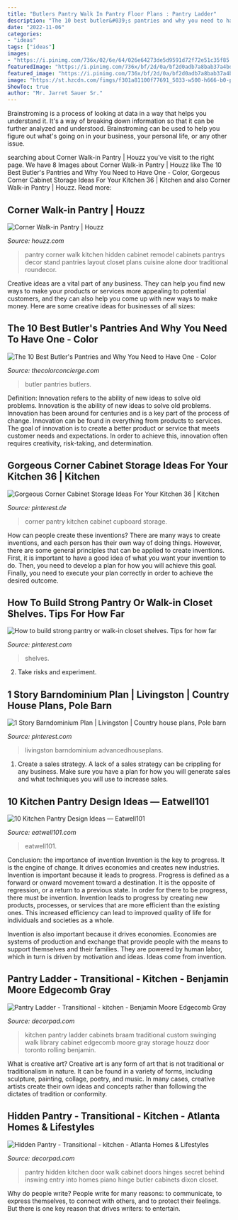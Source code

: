 ```yaml
---
title: "Butlers Pantry Walk In Pantry Floor Plans : Pantry Ladder"
description: "The 10 best butler&#039;s pantries and why you need to have one"
date: "2022-11-06"
categories:
- "ideas"
tags: ["ideas"]
images:
- "https://i.pinimg.com/736x/02/6e/64/026e64273de5d9591d72f72e51c35f85.jpg"
featuredImage: "https://i.pinimg.com/736x/bf/2d/0a/bf2d0adb7a8bab37a4bd08908896e611.jpg"
featured_image: "https://i.pinimg.com/736x/bf/2d/0a/bf2d0adb7a8bab37a4bd08908896e611.jpg"
image: "https://st.hzcdn.com/fimgs/f301a81100f77691_5033-w500-h666-b0-p0--traditional-kitchen.jpg"
ShowToc: true
author: "Mr. Jarret Sauer Sr."
---
```



Brainstroming is a process of looking at data in a way that helps you understand it. It's a way of breaking down information so that it can be further analyzed and understood. Brainstroming can be used to help you figure out what's going on in your business, your personal life, or any other issue.

	

		
searching about Corner Walk-in Pantry | Houzz you've visit to the right page. We have 8 Images about Corner Walk-in Pantry | Houzz like The 10 Best Butler&#039;s Pantries and Why You Need to Have One - Color, Gorgeous Corner Cabinet Storage Ideas For Your Kitchen 36 | Kitchen and also Corner Walk-in Pantry | Houzz. Read more:
		
    
## Corner Walk-in Pantry | Houzz

<img loading=lazy src="https://st.hzcdn.com/fimgs/f301a81100f77691_5033-w500-h666-b0-p0--traditional-kitchen.jpg" onerror="this.onerror=null;this.src='https://tse2.mm.bing.net/th?id=OIP.e7Q0ZYZc_dGGOsoCAXjcVgHaJ3&amp;pid=15.1';" alt="Corner Walk-in Pantry | Houzz">

_Source: houzz.com_

>pantry corner walk kitchen hidden cabinet remodel cabinets pantrys decor stand pantries layout closet plans cuisine alone door traditional roundecor. 

	

Creative ideas are a vital part of any business. They can help you find new ways to make your products or services more appealing to potential customers, and they can also help you come up with new ways to make money. Here are some creative ideas for businesses of all sizes: 

    
## The 10 Best Butler&#039;s Pantries And Why You Need To Have One - Color

<img loading=lazy src="https://thecolorconcierge.com/wp-content/uploads/2019/01/GreenCountryLiving.jpeg" onerror="this.onerror=null;this.src='https://tse1.mm.bing.net/th?id=OIP.OGD3cezVn9j1sCPzdFY_DwHaJQ&amp;pid=15.1';" alt="The 10 Best Butler&#039;s Pantries and Why You Need to Have One - Color">

_Source: thecolorconcierge.com_

>butler pantries butlers. 

	

Definition: Innovation refers to the ability of new ideas to solve old problems.
Innovation is the ability of new ideas to solve old problems. Innovation has been around for centuries and is a key part of the process of change. Innovation can be found in everything from products to services. The goal of innovation is to create a better product or service that meets customer needs and expectations. In order to achieve this, innovation often requires creativity, risk-taking, and determination.

    
## Gorgeous Corner Cabinet Storage Ideas For Your Kitchen 36 | Kitchen

<img loading=lazy src="https://i.pinimg.com/736x/02/6e/64/026e64273de5d9591d72f72e51c35f85.jpg" onerror="this.onerror=null;this.src='https://tse3.mm.bing.net/th?id=OIP.5HNspemPmmmqyeL1QH5WuQHaJ4&amp;pid=15.1';" alt="Gorgeous Corner Cabinet Storage Ideas For Your Kitchen 36 | Kitchen">

_Source: pinterest.de_

>corner pantry kitchen cabinet cupboard storage. 

	

How can people create these inventions?
There are many ways to create inventions, and each person has their own way of doing things. However, there are some general principles that can be applied to create inventions. First, it is important to have a good idea of what you want your invention to do. Then, you need to develop a plan for how you will achieve this goal. Finally, you need to execute your plan correctly in order to achieve the desired outcome.

    
## How To Build Strong Pantry Or Walk-in Closet Shelves. Tips For How Far

<img loading=lazy src="https://i.pinimg.com/736x/bf/2d/0a/bf2d0adb7a8bab37a4bd08908896e611.jpg" onerror="this.onerror=null;this.src='https://tse4.mm.bing.net/th?id=OIP.I85zbCpYBN-VA42a7EIcbQHaLH&amp;pid=15.1';" alt="How to build strong pantry or walk-in closet shelves. Tips for how far">

_Source: pinterest.com_

>shelves. 

	

2. Take risks and experiment.

    
## 1 Story Barndominium Plan | Livingston | Country House Plans, Pole Barn

<img loading=lazy src="https://i.pinimg.com/736x/ae/b5/ae/aeb5ae952ac4da2e560fca959324f6c3.jpg" onerror="this.onerror=null;this.src='https://tse3.mm.bing.net/th?id=OIP.IS49-Vtocep_lLyhetvfEAHaEK&amp;pid=15.1';" alt="1 Story Barndominium Plan | Livingston | Country house plans, Pole barn">

_Source: pinterest.com_

>livingston barndominium advancedhouseplans. 

	

1. Create a sales strategy. A lack of a sales strategy can be crippling for any business. Make sure you have a plan for how you will generate sales and what techniques you will use to increase sales.

    
## 10 Kitchen Pantry Design Ideas — Eatwell101

<img loading=lazy src="https://www.eatwell101.com/wp-content/uploads/2013/01/design-kitchen-pantry.jpeg" onerror="this.onerror=null;this.src='https://tse4.mm.bing.net/th?id=OIP.jlU_iU-jk914nJCPXzkivAHaJ4&amp;pid=15.1';" alt="10 Kitchen Pantry Design Ideas — Eatwell101">

_Source: eatwell101.com_

>eatwell101. 

	

Conclusion: the importance of invention
Invention is the key to progress. It is the engine of change. It drives economies and creates new industries.
Invention is important because it leads to progress. Progress is defined as a forward or onward movement toward a destination. It is the opposite of regression, or a return to a previous state. In order for there to be progress, there must be invention. Invention leads to progress by creating new products, processes, or services that are more efficient than the existing ones. This increased efficiency can lead to improved quality of life for individuals and societies as a whole.

Invention is also important because it drives economies. Economies are systems of production and exchange that provide people with the means to support themselves and their families. They are powered by human labor, which in turn is driven by motivation and ideas. Ideas come from invention.

    
## Pantry Ladder - Transitional - Kitchen - Benjamin Moore Edgecomb Gray

<img loading=lazy src="https://cdn.decorpad.com/photos/2014/01/12/970373724c66.jpg" onerror="this.onerror=null;this.src='https://tse4.mm.bing.net/th?id=OIP.00mliuxzXE3AoCx78z-3pgHaLI&amp;pid=15.1';" alt="Pantry Ladder - Transitional - kitchen - Benjamin Moore Edgecomb Gray">

_Source: decorpad.com_

>kitchen pantry ladder cabinets braam traditional custom swinging walk library cabinet edgecomb moore gray storage houzz door toronto rolling benjamin. 

	

What is creative art?
Creative art is any form of art that is not traditional or traditionalism in nature. It can be found in a variety of forms, including sculpture, painting, collage, poetry, and music. In many cases, creative artists create their own ideas and concepts rather than following the dictates of tradition or conformity.

    
## Hidden Pantry - Transitional - Kitchen - Atlanta Homes &amp; Lifestyles

<img loading=lazy src="https://cdn.decorpad.com/photos/2011/05/28/c4e75529e508.jpg" onerror="this.onerror=null;this.src='https://tse3.mm.bing.net/th?id=OIP.R8pqtnyziXk7ocuMScE2SQHaKy&amp;pid=15.1';" alt="Hidden Pantry - Transitional - kitchen - Atlanta Homes &amp; Lifestyles">

_Source: decorpad.com_

>pantry hidden kitchen door walk cabinet doors hinges secret behind inswing entry into homes piano hinge butler cabinets dixon closet. 

	

Why do people write?
People write for many reasons: to communicate, to express themselves, to connect with others, and to protect their feelings. But there is one key reason that drives writers: to entertain.

